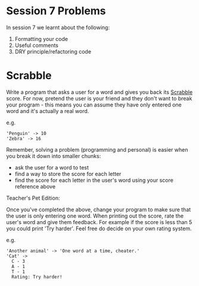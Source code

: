 # Session 7 Problems

In session 7 we learnt about the following:

1. Formatting your code
2. Useful comments
3. DRY principle/refactoring code

# Scrabble

Write a program that asks a user for a word and gives you back its [Scrabble](https://en.wikipedia.org/wiki/Scrabble) score. For now, pretend the user is your friend and they don't want to break your program - this means you can assume they have only entered one word and it's actually a real word.

e.g.

```
'Penguin' -> 10
'Zebra' -> 16
```

Remember, solving a problem (programming and personal) is easier when you break it down into smaller chunks:

- ask the user for a word to test
- find a way to store the score for each letter
- find the score for each letter in the user's word using your score reference above

Teacher's Pet Edition:

Once you've completed the above, change your program to make sure that the user is only entering one word. When printing out the score, rate the user's word and give them feedback. For example if the score is less than 5 you could print 'Try harder'. Feel free do decide on your own rating system.

e.g.

```
'Another animal' -> 'One word at a time, cheater.'
'Cat' ->
  C - 3
  A - 1
  T - 1
  Rating: Try harder!
```